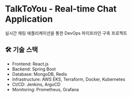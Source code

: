 # TalkToYou - Real-time Chat Application

실시간 채팅 애플리케이션을 통한 DevOps 파이프라인 구축 프로젝트

## 🛠 기술 스택
- Frontend: React.js
- Backend: Spring Boot
- Database: MongoDB, Redis
- Infrastructure: AWS EKS, Terraform, Docker, Kubernetes
- CI/CD: Jenkins, ArgoCD
- Monitoring: Prometheus, Grafana

